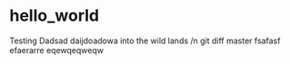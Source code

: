 # hello_world
Testing
Dadsad daijdoadowa
into the wild lands
/n
git diff master
fsafasf
efaerarre
eqewqeqweqw
